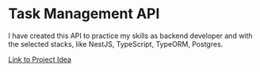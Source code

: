 # Task Management API

I have created this API to practice my skills as backend developer and with the selected stacks, like NestJS, TypeScript, TypeORM, Postgres.

[Link to Project Idea](https://roadmap.sh/projects/task-tracker)
